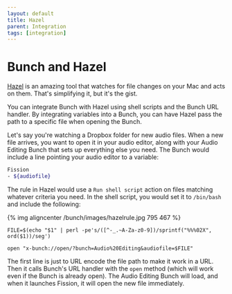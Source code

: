 ```yaml
---
layout: default
title: Hazel
parent: Integration
tags: [integration]
---
```

# Bunch and Hazel

[Hazel](https://www.noodlesoft.com/) is an amazing tool that watches for file changes on your Mac and acts on them. That's simplifying it, but it's the gist.

You can integrate Bunch with Hazel using shell scripts and the Bunch URL handler. By integrating variables into a Bunch, you can have Hazel pass the path to a specific file when opening the Bunch.

Let's say you're watching a Dropbox folder for new audio files. When a new file arrives, you want to open it in your audio editor, along with your Audio Editing Bunch that sets up everything else you need. The Bunch would include a line pointing your audio editor to a variable:

```bash
Fission
- ${audiofile}
```

The rule in Hazel would use a `Run shell script` action on files matching whatever criteria you need. In the shell script, you would set it to `/bin/bash` and include the following:

{% img aligncenter /bunch/images/hazelrule.jpg 795 467 %}

```
FILE=$(echo "$1" | perl -pe's/([^-_.~A-Za-z0-9])/sprintf("%%%02X", ord($1))/seg')

open "x-bunch://open/?bunch=Audio%20Editing&audiofile=$FILE"
```

The first line is just to URL encode the file path to make it work in a URL. Then it calls Bunch's URL handler with the `open` method (which will work even if the Bunch is already open). The Audio Editing Bunch will load, and when it launches Fission, it will open the new file immediately.
